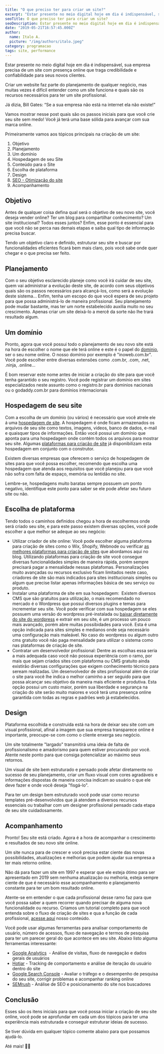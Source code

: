 ```yaml
---
title: "O que preciso ter para criar um site?"
excerpt: "Estar presente no meio digital hoje em dia é indispensável, sua empresa precisa de um site com presença online que traga credibilidade e confiabilidade para seus novos clientes."
seoTitle: O que preciso ter para criar um site?
seoDescription: Estar presente no meio digital hoje em dia é indispensável, sua empresa precisa de um site com presença online que traga credibilidade e confiabilidade para seus novos clientes.
date: "2019-05-21T16:57:45.000Z"
author:
  name: Italo A.
  picture: "/img/authors/italo.jpeg"
category: programacao
tags: site, performance
---
```


Estar presente no meio digital hoje em dia é indispensável, sua empresa precisa de um site com presença online que traga credibilidade e confiabilidade para seus novos clientes.

Criar um website faz parte do planejamento de qualquer negócio, mas muitas vezes é difícil entender como um site funciona e quais são os recursos necessários para ter um site profissional.

Já dizia, Bill Gates: “Se a sua empresa não está na internet ela não existe!”

Vamos mostrar nesse post quais são os passos iniciais para que você crie seu site sem medo! Você já terá uma base sólida para avançar com sua marca online.

Primeiramente vamos aos tópicos principais na criação de um site:

1. Objetivo
2. Planejamento
3. Um domínio
4. Hospedagem de seu Site
5. Conteúdo para o Site
6. Escolha de plataforma
7. Design
8. [SEO - Otimização do site](https://www.inoweb.com.br/projetos-seo)
9. Acompanhamento

## Objetivo

Antes de qualquer coisa defina qual será o objetivo de seu novo site, você deseja vender online? Ter um blog para compartilhar conhecimento? Um site institucional? Todos esses juntos? Enfim, esse ponto é essencial para que você não se perca nas demais etapas e saiba qual tipo de informação precisa buscar.

Tendo um objetivo claro e definido, estruturar seu site e buscar por funcionalidades eficientes ficará bem mais claro, pois você sabe onde quer chegar e o que precisa ser feito.

## Planejamento

Com o seu objetivo esclarecido planeje como você irá cuidar de seu site, quem vai administrar a evolução deste site, de acordo com seus objetivos quais são os passos necessários para alcançá-los, como será a evolução deste sistema... Enfim, tenha um escopo do que você espera de seu projeto para que possa administrá-lo de maneira profissional. Seu planejamento pode mudar bastante, mas ter um norte estabelecido auxilia muito no seu crescimento. Apenas criar um site deixá-lo a mercê da sorte não lhe trará resultado algum.

## Um domínio

Pronto, agora que você possui todo o planejamento de seu novo site está na hora de escolher o nome que ele terá online e este é o papel do [dominio](https://pt.wikipedia.org/wiki/Nome_de_dom%C3%ADnio), ser o seu nome online. O nosso domínio por exemplo é "inoweb.com.br". Você pode escolher entre diversas extensões como .com.br, .com, .net, .ninja, .online...

É bom reservar este nome antes de iniciar a criação do site para que você tenha garantido o seu registro. Você pode registrar um domínio em sites especializados neste assunto como o registro.br para dominios nacionais ou o godaddy.com.br para domínios internacionais

## Hospedagem de seu site

Com a escolha de um domínio (ou vários) é necessário que você atrele ele á uma [hospedagem de site](https://pt.wikipedia.org/wiki/Hospedagem_de_s%C3%ADtios_web). A hospedagem é onde ficam armazenados os arquivos de seu site como textos, imagens, videos, banco de dados, e-mail e quaisquer tipos de informações. Então você possui um domínio que aponta para uma hospedagem onde contém todos os arquivos para mostrar seu site. Algumas [plataformas para criação de site](https://blog.inoweb.com.br/plataforma-para-criacao-de-site/) já disponibilizam esta hospedagem em conjunto com o construtor.

Existem diversas empresas que oferecem o serviço de hospedagem de sites para que você possa escolher, recomendo que escolha uma hospedagem que atenda aos requisitos que você planejou para que você não sofra com falta de espaço, memória ou lentidão no site.

Lembre-se, hospedagens muito baratas sempre possuem um ponto negativo, identifique este ponto para saber se ele pode afetar seu futuro site ou não.

## Escolha de plataforma

Tendo todos o caminhos definidos chegou a hora de escolhermos onde será criado seu site, e para este passo existem diversas opções, você pode escolher a que melhor se adeque ao seu negócio:

- Utilizar criador de site online: Você pode escolher alguma plataforma para criação de sites como o Wix, Shopify, Webnode ou verificar [as melhores plataformas para criação de sites](https://blog.inoweb.com.br/plataforma-para-criacao-de-site/) que abordamos aqui no blog. Utilizando plataformas para criação de site você consegue diversas funcionalidades simples de maneira rápida, porém sempre precisará pagar a mensalidade nessas platafomas. Personalizações muito avançadas ou recursos exclusivo ficam limitados neste caso, criadores de site são mais indicados para sites institucionais simples ou algum que precise listar apenas informações básica de seu serviço ou produto.
- Instalar uma plataforma de site em sua hospedagem:  Existem diversos CMS que são gratuitos para utilização, o mais recomendado no mercado é o Wordpress que possui diversos plugins e temas para incrementar seu site. Você pode verificar com sua hospedagem se eles possuem uma versão do wordpress pré-instalada ou [baixar diretamente do site do wordpress](https://br.wordpress.org/download/) e extrair em seu site, é um processo um pouco mais avançado, porém abre muitas possibidades para você. Esta é uma opção indicada para sites simples e medianos onde seja necessário uma configuração mais maleável. No caso do wordpress ou algum outro cms gratuito você não paga mensalidade para utilizar o sistema como nas plataformas de criação de site.
- Contratar um desenvolvedor profissional: Dentre as escolhas essa seria a mais adequada caso você não possua experiência com o ramo, por mais que sejam criados sites com plataforma ou CMS gratuito ainda existirão diversas configurações que exigem conhecimento técnico para seream realizadas. Um desenvolvedor de sites profissional além de criar o site para você lhe indica o melhor caminho a ser seguido para que possa alcançar seu objetivo da maneira mais eficiente e produtiva. Esta opção possui um custo maior, porém sua liberdade e segurança na criação do site serão muito maiores e você terá uma presença online garantida com todas as regras e padrões web já estabelecidos.

## Design

Plataforma escolhida e construida está na hora de deixar seu site com um visual profissional, afinal a imagem que sua empresa transparece online é importante, preocupe-se com como o cliente enxerga seu negócio.

Um site totalmente "largado" transmitirá uma ideia de falta de profissionalismo e amadorismo para quem estiver procurando por você. Atente neste ponto para que consiga potencializar ao máximo seus retornos.

Um visual de site bem estruturado e pensado pode afetar diretamente no sucesso de seu planejamento, criar um fluxo visual com cores agradáveis e informações dispostas de maneira concisa indicam ao usuário o que ele deve fazer e onde você deseja "fisgá-lo".

Para ter um design bem estruturado você pode usar como recurso templates pré-desenvolvidos que já atendem a diversos recursos essenciais ou trabalhar com um designer profissional pensado cada etapa de seu site cuidadosamente.

## Acompanhamento

Pronto! Seu site está criado. Agora é a hora de acompanhar o crescimento e resultados de seu novo site online.

Um site nunca para de crescer e você precisa estar ciente das novas possibilidades, atualizações e melhorias que podem ajudar sua empresa a ter mais retorno online.

Não dá para fazer um site em 1997 e esperar que ele esteja ótimo para ser apresentado em 2019 sem nenhuma atualização ou melhoria, esteja sempre ciente de que é necessário esse acompanhamento e planejamento constante para ter um bom resultado online.

Atente-se em entender o que cada profissional desse ramo faz para que você possa saber a quem recorrer quando precisar de alguma nova funcionalidade ou recurso. Criamos um tutorial completo para que você entenda sobre o fluxo de criação de sites e qua a função de cada profissional, [acesse aqui](https://conteudo.inoweb.com.br/o-que-faz-uma-agencia-de-desenvolvimento) nosso conteúdo.

Você pode usar algumas ferramentas para analisar comportamento de usuário, número de acessos, fluxo de navegação e termos de pesquisa para ter um parecer geral do que acontece em seu site. Abaixo listo alguma ferramentas interessante:

- [Google Analytics](https://analytics.google.com/analytics/web)  - Análise de visitas, fluxo de navegação e dados gerais de usuários
- [Hotjar](https://www.hotjar.com/) - Tracking de comportamento e análise de iteração do usuário dentro do site
- [Google Search Console](https://search.google.com/search-console/about) - Avaliar o tráfego e o desempenho de pesquisa do seu site, corrigir problemas e acompanhar ranking online
- [SEMrush](https://www.semrush.com/sem/) - Análise de SEO e posicionamento do site nos buscadores

## Conclusão

Esses são os itens iniciais para que você possa iniciar a criação de seu site online, você pode se aprofundar em cada um dos tópicos para ter uma experiência mais estruturada e conseguir estruturar ideias de sucesso.

Se tiver dúvida em qualquer tópico comente abaixo para que possamos ajudá-lo.

Até mais! 👨‍💻
